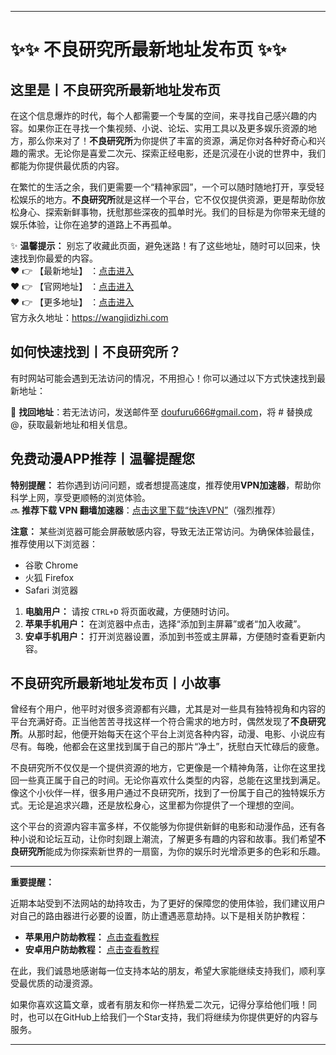 
---

# ✨✨ 不良研究所最新地址发布页 ✨✨

## 这里是丨**不良研究所最新地址发布页**

在这个信息爆炸的时代，每个人都需要一个专属的空间，来寻找自己感兴趣的内容。如果你正在寻找一个集视频、小说、论坛、实用工具以及更多娱乐资源的地方，那么你来对了！**不良研究所**为你提供了丰富的资源，满足你对各种好奇心和兴趣的需求。无论你是喜爱二次元、探索正经电影，还是沉浸在小说的世界中，我们都能为你提供最优质的内容。

在繁忙的生活之余，我们更需要一个“精神家园”，一个可以随时随地打开，享受轻松娱乐的地方。**不良研究所**就是这样一个平台，它不仅仅提供资源，更是帮助你放松身心、探索新鲜事物，抚慰那些深夜的孤单时光。我们的目标是为你带来无缝的娱乐体验，让你在追梦的道路上不再孤单。

✨ **温馨提示：** 别忘了收藏此页面，避免迷路！有了这些地址，随时可以回来，快速找到你最爱的内容。<br>
❤️ 👉 【最新地址】 ：[点击进入](https://最新.yaodizhi.buzz/《蜘蛛侠》)<br>
❤️ 👉 【官网地址】 ：[点击进入](https://官方.yaodizhi.buzz/《闪电侠》)<br>
❤️ 👉 【更多地址】 ：[点击进入](https://doufuru.cc/)<br>
官方永久地址：https://wangjidizhi.com<br>

## 如何快速找到丨**不良研究所**？

有时网站可能会遇到无法访问的情况，不用担心！你可以通过以下方式快速找到最新地址：

📧 **找回地址**：若无法访问，发送邮件至 [doufuru666#gmail.com](mailto:doufuru666@gmail.com)，将 # 替换成 @，获取最新地址和相关信息。<br>

## 免费动漫APP推荐丨**温馨提醒您**

**特别提醒：** 若你遇到访问问题，或者想提高速度，推荐使用**VPN加速器**，帮助你科学上网，享受更顺畅的浏览体验。<br>
🔜 **推荐下载 VPN 翻墙加速器**：[点击这里下载“快连VPN”](https://c6f2.suwkteqd.com/c-16717/a-bMWFM)（强烈推荐）

**注意：** 某些浏览器可能会屏蔽敏感内容，导致无法正常访问。为确保体验最佳，推荐使用以下浏览器：<br>
- 谷歌 Chrome
- 火狐 Firefox
- Safari 浏览器

1. **电脑用户：** 请按 `CTRL+D` 将页面收藏，方便随时访问。<br>
2. **苹果手机用户：** 在浏览器中点击，选择“添加到主屏幕”或者“加入收藏”。<br>
3. **安卓手机用户：** 打开浏览器设置，添加到书签或主屏幕，方便随时查看更新内容。

## 不良研究所最新地址发布页丨**小故事**

曾经有个用户，他平时对很多资源都有兴趣，尤其是对一些具有独特视角和内容的平台充满好奇。正当他苦苦寻找这样一个符合需求的地方时，偶然发现了**不良研究所**。从那时起，他便开始每天在这个平台上浏览各种内容，动漫、电影、小说应有尽有。每晚，他都会在这里找到属于自己的那片“净土”，抚慰白天忙碌后的疲惫。

不良研究所不仅仅是一个提供资源的地方，它更像是一个精神角落，让你在这里找回一些真正属于自己的时间。无论你喜欢什么类型的内容，总能在这里找到满足。像这个小伙伴一样，很多用户通过不良研究所，找到了一份属于自己的独特娱乐方式。无论是追求兴趣，还是放松身心，这里都为你提供了一个理想的空间。

这个平台的资源内容丰富多样，不仅能够为你提供新鲜的电影和动漫作品，还有各种小说和论坛互动，让你时刻跟上潮流，了解更多有趣的内容和故事。我们希望**不良研究所**能成为你探索新世界的一扇窗，为你的娱乐时光增添更多的色彩和乐趣。

---

**重要提醒：**

近期本站受到不法网站的劫持攻击，为了更好的保障您的使用体验，我们建议用户对自己的路由器进行必要的设置，防止遭遇恶意劫持。以下是相关防护教程：

- **苹果用户防劫教程：** [点击查看教程](https://gf.yaodizhi.buzz/#ios-mobile)
- **安卓用户防劫教程：** [点击查看教程](https://gf.yaodizhi.buzz/#android-mobile)

在此，我们诚恳地感谢每一位支持本站的朋友，希望大家能继续支持我们，顺利享受最优质的动漫资源。

如果你喜欢这篇文章，或者有朋友和你一样热爱二次元，记得分享给他们哦！同时，也可以在GitHub上给我们一个Star支持，我们将继续为你提供更好的内容与服务。

---


